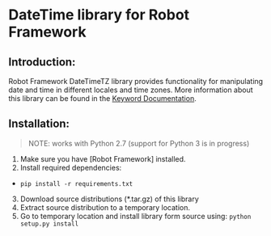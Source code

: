 # DateTime library for Robot Framework

Introduction:
-------------

Robot Framework DateTimeTZ library provides functionality for manipulating date and time in different locales and time zones. More information about this library can be found in the [Keyword Documentation].

Installation:
-------------
> NOTE: works with Python 2.7  (support for Python 3 is in progress)

1. Make sure you have [Robot Framework] installed.
2. Install required dependencies:
 - `pip install -r requirements.txt`
3. Download source distributions (*.tar.gz) of this library
4. Extract source distribution to a temporary location.
3. Go to temporary location and install library form source
   using: `python setup.py install`

[Keyword Documentation]: https://testautomation.github.io/DateTimeTZ/doc/DateTime.html
[Robot Framework installed]: http://code.google.com/p/robotframework/wiki/Installation
